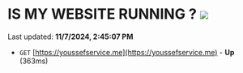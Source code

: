# IS MY WEBSITE RUNNING ? [![](https://img.shields.io/static/v1?label=Sponsor&message=%E2%9D%A4&logo=GitHub&color=%23fe8e86)](https://github.com/sponsors/Youssef-Lehmam)

Last updated: **11/7/2024, 2:45:07 PM**

- `GET` [https://youssefservice.me](https://youssefservice.me) - **Up** (363ms)
